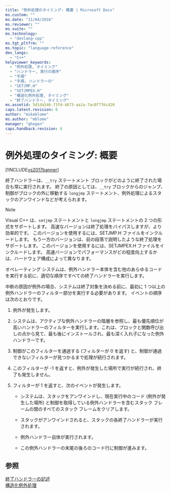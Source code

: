 ```yaml
---
title: "例外処理のタイミング: 概要 | Microsoft Docs"
ms.custom: ""
ms.date: "11/04/2016"
ms.reviewer: ""
ms.suite: ""
ms.technology: 
  - "devlang-cpp"
ms.tgt_pltfrm: ""
ms.topic: "language-reference"
dev_langs: 
  - "C++"
helpviewer_keywords: 
  - "例外処理, タイミング"
  - "ハンドラー, 実行の順序"
  - "手順"
  - "手順, ハンドラーの"
  - "SETJMP.H"
  - "SETJMPEX.H"
  - "構造化例外処理, タイミング"
  - "終了ハンドラー, タイミング"
ms.assetid: 5d1da546-73fd-4673-aa1a-7ac0f776c420
caps.latest.revision: 6
author: "mikeblome"
ms.author: "mblome"
manager: "ghogen"
caps.handback.revision: 6
---
```

# 例外処理のタイミング: 概要
[!INCLUDE[vs2017banner](../assembler/inline/includes/vs2017banner.md)]

終了ハンドラーは、`__try` ステートメント ブロックがどのように終了された場合も常に実行されます。  終了の原因としては、`__try` ブロックからのジャンプ、制御がブロックの外に移動する `longjmp` ステートメント、例外処理によるスタックのアンワインドなどが考えられます。  
  
> [!NOTE]
>  Visual C\+\+ は、`setjmp` ステートメントと `longjmp` ステートメントの 2 つの形式をサポートします。  高速なバージョンは終了処理をバイパスしますが、より効率的です。  このバージョンを使用するには、SETJMP.H ファイルをインクルードします。  もう一方のバージョンは、前の段落で説明したような終了処理をサポートします。  このバージョンを使用するには、SETJMPEX.H ファイルをインクルードします。  高速バージョンでパフォーマンスがどの程度向上するかは、ハードウェア構成によって異なります。  
  
 オペレーティング システムは、例外ハンドラー本体を含む他のあらゆるコードを実行する前に、適切な順序ですべての終了ハンドラーを実行します。  
  
 中断の原因が例外の場合、システムは終了対象を決める前に、最初に 1 つ以上の例外ハンドラーのフィルター部分を実行する必要があります。  イベントの順序は次のとおりです。  
  
1.  例外が発生します。  
  
2.  システムは、アクティブな例外ハンドラーの階層を参照し、最も優先順位が高いハンドラーのフィルターを実行します。これは、ブロックと関数呼び出しの点から見て、最も後にインストールされ、最も深く入れ子になった例外ハンドラーです。  
  
3.  制御がこのフィルターを通過する \(フィルターが 0 を返す\) と、制御が通過できないフィルターが見つかるまで処理が続行されます。  
  
4.  このフィルターが \-1 を返すと、例外が発生した場所で実行が続行され、終了も発生しません。  
  
5.  フィルターが 1 を返すと、次のイベントが発生します。  
  
    -   システムは、スタックをアンワインドし、現在実行中のコード \(例外が発生した場所\) と制御を取得している例外ハンドラーを含むスタック フレームの間のすべてのスタック フレームをクリアします。  
  
    -   スタックがアンワインドされると、スタックの各終了ハンドラーが実行されます。  
  
    -   例外ハンドラー自体が実行されます。  
  
    -   この例外ハンドラーの末尾の後ろのコード行に制御が進みます。  
  
## 参照  
 [終了ハンドラーの記述](../cpp/writing-a-termination-handler.md)   
 [構造化例外処理](../cpp/structured-exception-handling-c-cpp.md)